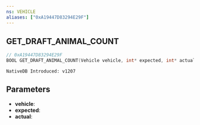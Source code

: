 ```yaml
---
ns: VEHICLE
aliases: ["0xA19447D83294E29F"]
---
```

## GET_DRAFT_ANIMAL_COUNT

```c
// 0xA19447D83294E29F
BOOL GET_DRAFT_ANIMAL_COUNT(Vehicle vehicle, int* expected, int* actual);
```

```
NativeDB Introduced: v1207
```

## Parameters
* **vehicle**:
* **expected**:
* **actual**:
